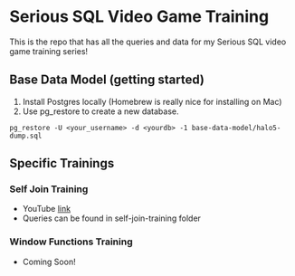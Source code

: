# Serious SQL Video Game Training
This is the repo that has all the queries and data for my Serious SQL video game training series!

## Base Data Model (getting started)

1. Install Postgres locally (Homebrew is really nice for installing on Mac)
2. Use pg_restore to create a new database. 
```
pg_restore -U <your_username> -d <yourdb> -1 base-data-model/halo5-dump.sql
```


## Specific Trainings

### Self Join Training
- YouTube [link](https://www.youtube.com/watch?v=dbgK6cx--IY)
- Queries can be found in self-join-training folder


### Window Functions Training
- Coming Soon!
